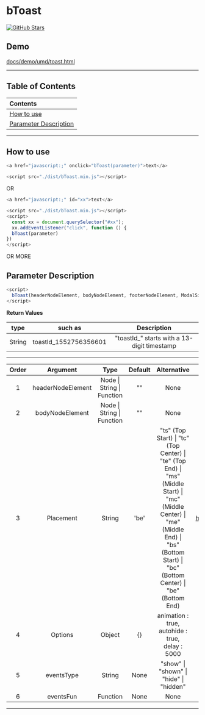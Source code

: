 # bToast

<a href="https://github.com/ZhangChengLin/b-components" target="_blank"><img alt="GitHub Stars" title="GitHub Stars" src="https://img.shields.io/github/stars/ZhangChengLin/b-components.svg?style=social"></a>

## Demo

[docs/demo/umd/toast.html](https://ZhangChengLin.github.io/b-components/docs/demo/umd/toast.html)


---

## Table of Contents

| Contents                                        |
|:------------------------------------------------|
| [How to use](#how-to-use)                       |
| [Parameter Description](#parameter-description) |

---

## How to use

```javascript
<a href="javascript:;" onclick="bToast(parameter)">text</a>

<script src="./dist/bToast.min.js"></script>
```

OR

```javascript
<a href="javascript:;" id="xx">text</a>

<script src="./dist/bToast.min.js"></script>
<script>
  const xx = document.querySelector("#xx");
  xx.addEventListener("click", function () {
  bToast(parameter)
})
</script>
```

OR MORE

## Parameter Description

```javascript
<script>
  bToast(headerNodeElement, bodyNodeElement, footerNodeElement, ModalSizes, VerticallyCentered, ScrollingLongContent,Options, EventsType, EventsFunction)
</script>
```

**Return Values**

|  type  |        such as        |                 Description                 |
|:------:|:---------------------:|:-------------------------------------------:|
| String | toastId_1552756356601 | "toastId_" starts with a 13-digit timestamp |

---

| Order |     Argument      |                Type                | Default |                                                                                                               Alternative                                                                                                                |                          Description                           |
|:-----:|:-----------------:|:----------------------------------:|:-------:|:----------------------------------------------------------------------------------------------------------------------------------------------------------------------------------------------------------------------------------------:|:--------------------------------------------------------------:|
|   1   | headerNodeElement | Node &#124; String &#124; Function |   ""    |                                                                                                                   None                                                                                                                   |         h5.offcanvas-title The content of the element          |
|   2   |  bodyNodeElement  | Node &#124; String &#124; Function |   ""    |                                                                                                                   None                                                                                                                   |         div.offcanvas-body The content of the element          |
|   3   |     Placement     |               String               |  'be'   | "ts" (Top Start) &#124; "tc" (Top Center) &#124; "te" (Top End) &#124;<br/>"ms" (Middle Start) &#124; "mc" (Middle Center) &#124; "me" (Middle End) &#124;<br/> "bs" (Bottom Start) &#124; "bc" (Bottom Center) &#124; "be" (Bottom End) | https://getbootstrap.com/docs/5.1/components/toasts/#placement |
|   4   |      Options      |               Object               |   {}    |                                                                                         animation : true,<br/>autohide : true,<br/>delay : 5000                                                                                          |  https://getbootstrap.com/docs/5.1/components/toasts/#options  |
|   5   |    eventsType     |               String               |  None   |                                                                                           "show" &#124; "shown" &#124; "hide" &#124; "hidden"                                                                                            |  https://getbootstrap.com/docs/5.1/components/toasts/#events   |
|   6   |     eventsFun     |              Function              |  None   |                                                                                                                   None                                                                                                                   |  https://getbootstrap.com/docs/5.1/components/toasts/#events   |

---
